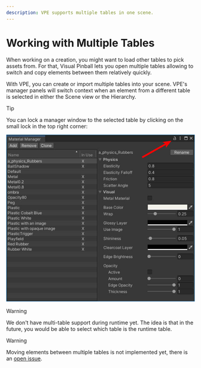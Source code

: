 ```yaml
---
description: VPE supports multiple tables in one scene.
---
```

# Working with Multiple Tables

When working on a creation, you might want to load other tables to pick assets from. For that, Visual Pinball lets you open multiple tables allowing to switch and copy elements between them relatively quickly.

With VPE, you can create or import multiple tables into your scene. VPE's manager panels will switch context when an element from a different table is selected in either the Scene view or the Hierarchy.

> [!tip]
> You can lock a manager window to the selected table by clicking on the small lock in the top right corner:
>
> ![lock icon](multiple-tables-lock.jpg)


> [!warning]
> We don't have multi-table support during runtime yet. The idea is that in the future, you would be able to select which table is the runtime table.


> [!warning]
> Moving elements between multiple tables is not implemented yet, there is an [open issue](https://github.com/freezy/VisualPinball.Engine/issues/149).
